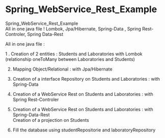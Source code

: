 # Spring_WebService_Rest_Example
Spring_WebService_Rest_Example \
    All in one java file ! Lombok, Jpa/Hibernate, Spring-Data , Spring Rest-Controler, Spring Data-Rest 


All in one java file :

1 . Creation of 2 entities : Students and Laboratories with Lombok \
       (relationship oneToMany between Laboratories and Students)
       
2. Mapping Object/Relational : with Jpa/Hibernate 
       
3. Creation of a interface Repository on Students and Laboratories : with Spring-Data 

4. Creation of a WebService Rest on Students and Laboratories : with Spring Rest-Controler 

5. Creation of a WebService Rest      on Students and Laboratories : with Spring-Data-Rest \
   Creation of a projection on Students

6. Fill the database using studentRepositorie and laboratoryRepository
